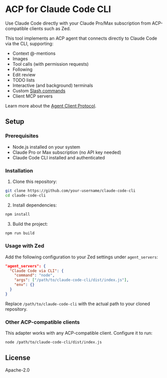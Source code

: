 # ACP for Claude Code CLI

Use Claude Code directly with your Claude Pro/Max subscription from ACP-compatible clients such as Zed.

This tool implements an ACP agent that connects directly to Claude Code via the CLI, supporting:

- Context @-mentions
- Images
- Tool calls (with permission requests)
- Following
- Edit review
- TODO lists
- Interactive (and background) terminals
- Custom [Slash commands](https://docs.anthropic.com/en/docs/claude-code/slash-commands)
- Client MCP servers

Learn more about the [Agent Client Protocol](https://agentclientprotocol.com/).

## Setup

### Prerequisites

- Node.js installed on your system
- Claude Pro or Max subscription (no API key needed)
- Claude Code CLI installed and authenticated

### Installation

1. Clone this repository:
```bash
git clone https://github.com/your-username/claude-code-cli
cd claude-code-cli
```

2. Install dependencies:
```bash
npm install
```

3. Build the project:
```bash
npm run build
```

### Usage with Zed

Add the following configuration to your Zed settings under `agent_servers`:

```json
"agent_servers": {
  "Claude Code via CLI": {
    "command": "node",
    "args": ["/path/to/claude-code-cli/dist/index.js"],
    "env": {}
  }
}
```

Replace `/path/to/claude-code-cli` with the actual path to your cloned repository.

### Other ACP-compatible clients

This adapter works with any ACP-compatible client. Configure it to run:

```bash
node /path/to/claude-code-cli/dist/index.js
```

## License

Apache-2.0
